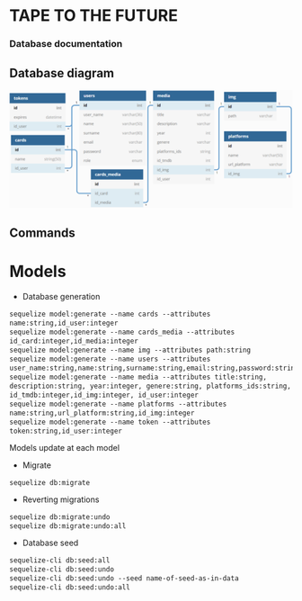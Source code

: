 # TAPE TO THE FUTURE

### Database documentation


## Database diagram

![Diagram database](https://github.com/marcduranxanco/t3f_api/blob/master/documentation/img/diagram_database.PNG?raw=true)

## Commands

# Models 

- Database generation

```
sequelize model:generate --name cards --attributes name:string,id_user:integer
sequelize model:generate --name cards_media --attributes id_card:integer,id_media:integer
sequelize model:generate --name img --attributes path:string
sequelize model:generate --name users --attributes user_name:string,name:string,surname:string,email:string,password:string,role:string
sequelize model:generate --name media --attributes title:string, description:string, year:integer, genere:string, platforms_ids:string, id_tmdb:integer,id_img:integer, id_user:integer
sequelize model:generate --name platforms --attributes name:string,url_platform:string,id_img:integer
sequelize model:generate --name token --attributes token:string,id_user:integer
```

Models update at each model

- Migrate
```
sequelize db:migrate
```

- Reverting migrations
```
sequelize db:migrate:undo
sequelize db:migrate:undo:all
```

- Database seed

```
sequelize-cli db:seed:all
sequelize-cli db:seed:undo
sequelize-cli db:seed:undo --seed name-of-seed-as-in-data
sequelize-cli db:seed:undo:all
```